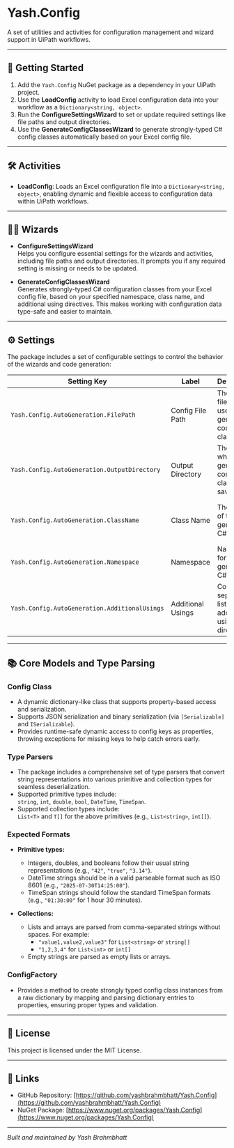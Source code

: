 ﻿# Yash.Config

A set of utilities and activities for configuration management and wizard support in UiPath workflows.

---

## 🚀 Getting Started

1. Add the `Yash.Config` NuGet package as a dependency in your UiPath project.  
2. Use the **LoadConfig** activity to load Excel configuration data into your workflow as a `Dictionary<string, object>`.  
3. Run the **ConfigureSettingsWizard** to set or update required settings like file paths and output directories.  
4. Use the **GenerateConfigClassesWizard** to generate strongly-typed C# config classes automatically based on your Excel config file.

---

## 🛠️ Activities

- **LoadConfig**: Loads an Excel configuration file into a `Dictionary<string, object>`, enabling dynamic and flexible access to configuration data within UiPath workflows.

---

## 🧙‍♂️ Wizards

- **ConfigureSettingsWizard**  
  Helps you configure essential settings for the wizards and activities, including file paths and output directories. It prompts you if any required setting is missing or needs to be updated.

- **GenerateConfigClassesWizard**  
  Generates strongly-typed C# configuration classes from your Excel config file, based on your specified namespace, class name, and additional using directives. This makes working with configuration data type-safe and easier to maintain.

---

## ⚙️ Settings

The package includes a set of configurable settings to control the behavior of the wizards and code generation:

| Setting Key                                 | Label               | Description                                         | Validation                                         |
|---------------------------------------------|---------------------|-----------------------------------------------------|----------------------------------------------------|
| `Yash.Config.AutoGeneration.FilePath`       | Config File Path    | The Excel file path used to generate config classes.| Must be a valid existing file path.                 |
| `Yash.Config.AutoGeneration.OutputDirectory`| Output Directory    | The folder where generated config classes are saved.| Must be a valid existing directory.                 |
| `Yash.Config.AutoGeneration.ClassName`      | Class Name          | The name of the generated C# class.                 | Must start with a letter and not be empty.          |
| `Yash.Config.AutoGeneration.Namespace`      | Namespace           | Namespace for the generated C# class.               | Must not be empty.                                   |
| `Yash.Config.AutoGeneration.AdditionalUsings`| Additional Usings  | Comma-separated list of additional using directives.| Optional, default is none.                           |

---

## 📚 Core Models and Type Parsing

### Config Class

- A dynamic dictionary-like class that supports property-based access and serialization.  
- Supports JSON serialization and binary serialization (via `[Serializable]` and `ISerializable`).  
- Provides runtime-safe dynamic access to config keys as properties, throwing exceptions for missing keys to help catch errors early.

### Type Parsers

- The package includes a comprehensive set of type parsers that convert string representations into various primitive and collection types for seamless deserialization.  
- Supported primitive types include:  
  `string`, `int`, `double`, `bool`, `DateTime`, `TimeSpan`.  
- Supported collection types include:  
  `List<T>` and `T[]` for the above primitives (e.g., `List<string>`, `int[]`).  

### Expected Formats

- **Primitive types:**  
  - Integers, doubles, and booleans follow their usual string representations (e.g., `"42"`, `"true"`, `"3.14"`).  
  - DateTime strings should be in a valid parseable format such as ISO 8601 (e.g., `"2025-07-30T14:25:00"`).  
  - TimeSpan strings should follow the standard TimeSpan formats (e.g., `"01:30:00"` for 1 hour 30 minutes).  

- **Collections:**  
  - Lists and arrays are parsed from comma-separated strings without spaces. For example:  
    - `"value1,value2,value3"` for `List<string>` or `string[]`  
    - `"1,2,3,4"` for `List<int>` or `int[]`  
  - Empty strings are parsed as empty lists or arrays.  

### ConfigFactory

- Provides a method to create strongly typed config class instances from a raw dictionary by mapping and parsing dictionary entries to properties, ensuring proper types and validation.

---

## 📖 License

This project is licensed under the MIT License.

---

## 🔗 Links

- GitHub Repository: [https://github.com/yashbrahmbhatt/Yash.Config](https://github.com/yashbrahmbhatt/Yash.Config)  
- NuGet Package: [https://www.nuget.org/packages/Yash.Config](https://www.nuget.org/packages/Yash.Config)

---

*Built and maintained by Yash Brahmbhatt*  
